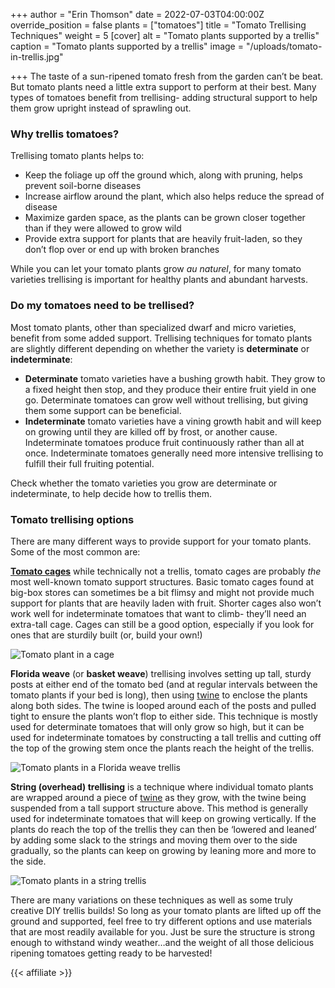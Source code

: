 +++
author = "Erin Thomson"
date = 2022-07-03T04:00:00Z
override_position = false
plants = ["tomatoes"]
title = "Tomato Trellising Techniques"
weight = 5
[cover]
alt = "Tomato plants supported by a trellis"
caption = "Tomato plants supported by a trellis"
image = "/uploads/tomato-in-trellis.jpg"

+++
The taste of a sun-ripened tomato fresh from the garden can’t be beat. But tomato plants need a little extra support to perform at their best. Many types of tomatoes benefit from trellising- adding structural support to help them grow upright instead of sprawling out.

### Why trellis tomatoes?

Trellising tomato plants helps to:

* Keep the foliage up off the ground which, along with pruning, helps prevent soil-borne diseases
* Increase airflow around the plant, which also helps reduce the spread of disease
* Maximize garden space, as the plants can be grown closer together than if they were allowed to grow wild
* Provide extra support for plants that are heavily fruit-laden, so they don’t flop over or end up with broken branches

While you can let your tomato plants grow _au naturel_, for many tomato varieties trellising is important for healthy plants and abundant harvests.

### Do my tomatoes need to be trellised?

Most tomato plants, other than specialized dwarf and micro varieties, benefit from some added support. Trellising techniques for tomato plants are slightly different depending on whether the variety is **determinate** or **indeterminate**:

* **Determinate** tomato varieties have a bushing growth habit. They grow to a fixed height then stop, and they produce their entire fruit yield in one go. Determinate tomatoes can grow well without trellising, but giving them some support can be beneficial.
* **Indeterminate** tomato varieties have a vining growth habit and will keep on growing until they are killed off by frost, or another cause. Indeterminate tomatoes produce fruit continuously rather than all at once. Indeterminate tomatoes generally need more intensive trellising to fulfill their full fruiting potential.

Check whether the tomato varieties you grow are determinate or indeterminate, to help decide how to trellis them.

### Tomato trellising options

There are many different ways to provide support for your tomato plants. Some of the most common are:

[**Tomato cages**](https://www.amazon.com/s?k=tomato+cage) while technically not a trellis, tomato cages are probably _the_ most well-known tomato support structures. Basic tomato cages found at big-box stores can sometimes be a bit flimsy and might not provide much support for plants that are heavily laden with fruit. Shorter cages also won’t work well for indeterminate tomatoes that want to climb- they’ll need an extra-tall cage. Cages can still be a good option, especially if you look for ones that are sturdily built (or, build your own!)

![Tomato plant in a cage](/uploads/tomato-in-cage.jpg)

**Florida weave** (or **basket weave**) trellising involves setting up tall, sturdy posts at either end of the tomato bed (and at regular intervals between the tomato plants if your bed is long), then using [twine](https://www.amazon.com/s?k=garden+twine) to enclose the plants along both sides. The twine is looped around each of the posts and pulled tight to ensure the plants won’t flop to either side. This technique is mostly used for determinate tomatoes that will only grow so high, but it can be used for indeterminate tomatoes by constructing a tall trellis and cutting off the top of the growing stem once the plants reach the height of the trellis.

![Tomato plants in a Florida weave trellis](/uploads/tomato-weave.jpg)

**String (overhead) trellising** is a technique where individual tomato plants are wrapped around a piece of [twine](https://www.amazon.com/s?k=garden+twine) as they grow, with the twine being suspended from a tall support structure above. This method is generally used for indeterminate tomatoes that will keep on growing vertically. If the plants do reach the top of the trellis they can then be ‘lowered and leaned’ by adding some slack to the strings and moving them over to the side gradually, so the plants can keep on growing by leaning more and more to the side.

![Tomato plants in a string trellis](/uploads/tomatoes-with-string.jpg)

There are many variations on these techniques as well as some truly creative DIY trellis builds! So long as your tomato plants are lifted up off the ground and supported, feel free to try different options and use materials that are most readily available for you. Just be sure the structure is strong enough to withstand windy weather…and the weight of all those delicious ripening tomatoes getting ready to be harvested!

{{< affiliate >}}